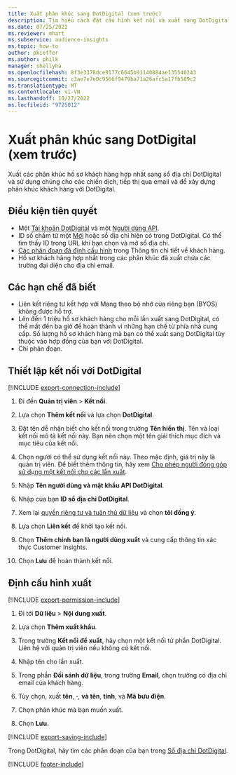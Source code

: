 ```yaml
---
title: Xuất phân khúc sang DotDigital (xem trước)
description: Tìm hiểu cách đặt cấu hình kết nối và xuất sang DotDigital.
ms.date: 07/25/2022
ms.reviewer: mhart
ms.subservice: audience-insights
ms.topic: how-to
author: pkieffer
ms.author: philk
manager: shellyha
ms.openlocfilehash: 8f3e3378dce9177c6645b91140884ae135540243
ms.sourcegitcommit: c3ae7e7e0c9566f9479ba71a26afc5a17fb589c2
ms.translationtype: MT
ms.contentlocale: vi-VN
ms.lasthandoff: 10/27/2022
ms.locfileid: "9725012"
---
```

# <a name="export-segments-to-dotdigital-preview"></a>Xuất phân khúc sang DotDigital (xem trước)

Xuất các phân khúc hồ sơ khách hàng hợp nhất sang sổ địa chỉ DotDigital và sử dụng chúng cho các chiến dịch, tiếp thị qua email và để xây dựng phân khúc khách hàng với DotDigital.

## <a name="prerequisites"></a>Điều kiện tiên quyết

- Một [Tài khoản DotDigital](https://dotdigital.com/) và một [Người dùng API](https://support.dotdigital.com/hc/articles/115001718730-How-do-I-create-an-API-user).
- ID số chấm từ một [Mới](https://support.dotdigital.com/hc/articles/212211968-Creating-an-address-book) hoặc sổ địa chỉ hiện có trong DotDigital. Có thể tìm thấy ID trong URL khi bạn chọn và mở sổ địa chỉ.
- [Các phân đoạn đã định cấu hình](segments.md) trong Thông tin chi tiết về khách hàng.
- Hồ sơ khách hàng hợp nhất trong các phân khúc đã xuất chứa các trường đại diện cho địa chỉ email.

## <a name="known-limitations"></a>Các hạn chế đã biết

- Liên kết riêng tư kết hợp với Mang theo bộ nhớ của riêng bạn (BYOS) không được hỗ trợ.
- Lên đến 1 triệu hồ sơ khách hàng cho mỗi lần xuất sang DotDigital, có thể mất đến ba giờ để hoàn thành vì những hạn chế từ phía nhà cung cấp. Số lượng hồ sơ khách hàng mà bạn có thể xuất sang DotDigital tùy thuộc vào hợp đồng của bạn với DotDigital.
- Chỉ phân đoạn.

## <a name="set-up-connection-to-dotdigital"></a>Thiết lập kết nối với DotDigital

[!INCLUDE [export-connection-include](includes/export-connection-admn.md)]

1. Đi đến **Quản trị viên** > **Kết nối**.

1. Lựa chọn **Thêm kết nối** và lựa chọn **DotDigital**.

1. Đặt tên dễ nhận biết cho kết nối trong trường **Tên hiển thị**. Tên và loại kết nối mô tả kết nối này. Bạn nên chọn một tên giải thích mục đích và mục tiêu của kết nối.

1. Chọn người có thể sử dụng kết nối này. Theo mặc định, giá trị này là quản trị viên. Để biết thêm thông tin, hãy xem [Cho phép người đóng góp sử dụng một kết nối cho các lần xuất](connections.md#allow-contributors-to-use-a-connection-for-exports).

1. Nhập **Tên người dùng và mật khẩu API DotDigital**.

1. Nhập của bạn **ID sổ địa chỉ DotDigital**.

1. Xem lại [quyền riêng tư và tuân thủ dữ liệu](connections.md#data-privacy-and-compliance) và chọn **tôi đồng ý**.

1. Lựa chọn **Liên kết** để khởi tạo kết nối.

1. Chọn **Thêm chính bạn là người dùng xuất** và cung cấp thông tin xác thực Customer Insights.

1. Chọn **Lưu** để hoàn thành kết nối.

## <a name="configure-an-export"></a>Định cấu hình xuất

[!INCLUDE [export-permission-include](includes/export-permission.md)]

1. Đi tới **Dữ liệu** > **Nội dung xuất**.

1. Lựa chọn **Thêm xuất khẩu**.

1. Trong trường **Kết nối để xuất**, hãy chọn một kết nối từ phần DotDigital. Liên hệ với quản trị viên nếu không có kết nối.

1. Nhập tên cho lần xuất.

1. Trong phần **Đối sánh dữ liệu**, trong trường **Email**, chọn trường có địa chỉ email của khách hàng.

1. Tùy chọn, xuất **tên**, **·**, **và tên**, **tính**, và **Mã bưu điện**.

1. Chọn phân khúc mà bạn muốn xuất.

1. Chọn **Lưu.**

[!INCLUDE [export-saving-include](includes/export-saving.md)]

Trong DotDigital, hãy tìm các phân đoạn của bạn trong [Sổ địa chỉ DotDigital](https://support.dotdigital.com/hc/articles/212211968-Creating-an-address-book).

[!INCLUDE [footer-include](includes/footer-banner.md)]
